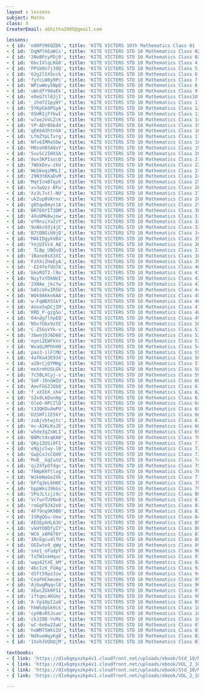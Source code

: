 ```yaml
--- 
layout : lessons 
subject: Maths
class: X
CreaterEmail: abhitha2005@gmail.com

lessons: 
- { id: 'oO0P396QZDk', title: 'KITE VICTERS 10th Mathematics Class 01 (First Bell-ഫസ്റ്റ് ബെല്‍)' }
- { id: 'DqNPlhEaW1s', title: 'KITE VICTERS STD 10 Mathematics Class 02 (First Bell-ഫസ്റ്റ് ബെല്‍)' }
- { id: '2NeBPsyPDj0', title: 'KITE VICTERS STD 10 Mathematics Class 03 (First Bell-ഫസ്റ്റ് ബെല്‍)' }
- { id: '6bcIXlqLKG8', title: 'KITE VICTERS STD 10 Mathematics Class 4 (First Bell-ഫസ്റ്റ് ബെല്‍)' }
- { id: 'PPSb0n7j39Q', title: 'KITE VICTERS STD 10 Mathematics Class 5 (First Bell-ഫസ്റ്റ് ബെല്‍)' }
- { id: '62g2lSXSnck', title: 'KITE VICTERS STD 10 Mathematics Class 6 (First Bell-ഫസ്റ്റ് ബെല്‍)' }
- { id: 'fyYcLW8y9Pc', title: 'KITE VICTERS STD 10 Mathematics Class 7 (First Bell-ഫസ്റ്റ് ബെല്‍)' }
- { id: 'WPiwWey5NpQ', title: 'KITE VICTERS STD 10 Mathematics Class 8 (First Bell-ഫസ്റ്റ് ബെല്‍)' }
- { id: 'uWcdfY96aEk', title: 'KITE VICTERS STD 10 Mathematics Class 9 (First Bell-ഫസ്റ്റ് ബെല്‍)' }
- { id: 'eOeG7tl63jI', title: 'KITE VICTERS STD 10 Mathematics Class10 (First Bell-ഫസ്റ്റ് ബെല്‍)' }
- { id: '_ihm7Z1pyHY', title: 'KITE VICTERS STD 10 Mathematics Class 11 (First Bell-ഫസ്റ്റ് ബെല്‍)' }
- { id: '5YKpGk0PGyA', title: 'KITE VICTERS STD 10 Mathematics Class 12 (First Bell-ഫസ്റ്റ് ബെല്‍)' }
- { id: '05HRIjFYkwI', title: 'KITE VICTERS STD 10 Mathematics Class 13 (First Bell-ഫസ്റ്റ് ബെല്‍)' }
- { id: 'w7aeJoVLZck', title: 'KITE VICTERS STD 10 Mathematics Class 14 (First Bell-ഫസ്റ്റ് ബെല്‍)' }
- { id: 'tP-ADrBGbd4', title: 'KITE VICTERS STD 10 Mathematics Class 15 (First Bell-ഫസ്റ്റ് ബെല്‍)' }
- { id: 'qEK6A3htnSA', title: 'KITE VICTERS STD 10 Mathematics Class 16 (First Bell-ഫസ്റ്റ് ബെല്‍)' }
- { id: 'LfmZYpLTvrg', title: 'KITE VICTERS STD 10 Mathematics Class 17 (First Bell-ഫസ്റ്റ് ബെല്‍)' }
- { id: 'Nfv6IMReSOw', title: 'KITE VICTERS STD 10 Mathematics Class 18 (First Bell-ഫസ്റ്റ് ബെല്‍)' }
- { id: 'M0zohR5A8uY', title: 'KITE VICTERS STD 10 Mathematics Class 19 (First Bell-ഫസ്റ്റ് ബെല്‍)' }
- { id: '5xv5C2IHXSA', title: 'KITE VICTERS STD 10 Mathematics Class 20 (First Bell-ഫസ്റ്റ് ബെല്‍)' }
- { id: '8un3KPIxocQ', title: 'KITE VICTERS STD 10 Mathematics Class 21(First Bell-ഫസ്റ്റ് ബെല്‍)' }
- { id: '7WXkDnv-zkU', title: 'KITE VICTERS STD 10 Mathematics Class 22 (First Bell-ഫസ്റ്റ് ബെല്‍)' }
- { id: 'WU1KeqiMMLI', title: 'KITE VICTERS STD 10 Mathematics Class 23 (First Bell-ഫസ്റ്റ് ബെല്‍)' }
- { id: '29N3tKKaDvM', title: 'KITE VICTERS STD 10 Mathematics Class 24 (First Bell-ഫസ്റ്റ് ബെല്‍)' }
- { id: 'MqYIcm8Tqzk', title: 'KITE VICTERS STD 10 Mathematics Class 25 (First Bell-ഫസ്റ്റ് ബെല്‍)' }
- { id: 'xv3wQzz-BFw', title: 'KITE VICTERS STD 10 Mathematics Class 26 (First Bell-ഫസ്റ്റ് ബെല്‍)' }
- { id: 'Xz3L7utl-NU', title: 'KITE VICTERS STD 10 Mathematics Class 27 (First Bell-ഫസ്റ്റ് ബെല്‍)' }
- { id: 'ukZup0VKrnc', title: 'KITE VICTERS STD 10 Mathematics Class 28 (First Bell-ഫസ്റ്റ് ബെല്‍)' }
- { id: 'g85qw8mys1A', title: 'KITE VICTERS STD 10 Mathematics Class 29 (First Bell-ഫസ്റ്റ് ബെല്‍)' }
- { id: 'BR7E6YIT3DM', title: 'KITE VICTERS STD 10 Mathematics Class 30 (First Bell-ഫസ്റ്റ് ബെല്‍)' }
- { id: '4XuUMkBwjow', title: 'KITE VICTERS STD 10 Mathematics Class 31 (First Bell-ഫസ്റ്റ് ബെല്‍)' }
- { id: 'eYNnsiYa2zY', title: 'KITE VICTERS STD 10 Mathematics Class 32 (First Bell-ഫസ്റ്റ് ബെല്‍)' }
- { id: '9xNkcO3j4jE', title: 'KITE VICTERS STD 10 Mathematics Class 33 (First Bell-ഫസ്റ്റ് ബെല്‍)' }
- { id: 'B7tDNSiU0jQ', title: 'KITE VICTERS STD 10 Mathematics Class 34 (First Bell-ഫസ്റ്റ് ബെല്‍)' }
- { id: 'MAkIDgykV84', title: 'KITE VICTERS STD 10 Mathematics Class 35 (First Bell-ഫസ്റ്റ് ബെല്‍)' }
- { id: 'YojUIVz4_A8', title: 'KITE VICTERS STD 10 Mathematics Class 36 (First Bell-ഫസ്റ്റ് ബെല്‍)' }
- { id: '_TLBp_UBQsQ', title: 'KITE VICTERS STD 10 Mathematics Class 37 (First Bell-ഫസ്റ്റ് ബെല്‍)' }
- { id: '1Bane8sX3XI', title: 'KITE VICTERS STD 10 Mathematics Class 38 (First Bell-ഫസ്റ്റ് ബെല്‍)' }
- { id: 'FzXXiZHeEyA', title: 'KITE VICTERS STD 10 Mathematics Class 39 (First Bell-ഫസ്റ്റ് ബെല്‍)' }
- { id: '-E24fefUU7A', title: 'KITE VICTERS STD 10 Mathematics Class 40(First Bell-ഫസ്റ്റ് ബെല്‍)' }
- { id: 'bkoRQTI-l9o', title: 'KITE VICTERS STD 10 Mathematics Class 41 (First Bell-ഫസ്റ്റ് ബെല്‍)' }
- { id: 'NzyTxYDkNUI', title: 'KITE VICTERS STD 10 Mathematics Class 42 (First Bell-ഫസ്റ്റ് ബെല്‍)' }
- { id: '2XNAe_jkiYw', title: 'KITE VICTERS STD 10 Mathematics Class 43 (First Bell-ഫസ്റ്റ് ബെല്‍)' }
- { id: 'b8IcbhvIR5U', title: 'KITE VICTERS STD 10 Mathematics Class 44 (First Bell-ഫസ്റ്റ് ബെല്‍)' }
- { id: 'WUk9Akkn6AA', title: 'KITE VICTERS STD 10 Mathematics Class 45 (First Bell-ഫസ്റ്റ് ബെല്‍)' }
- { id: 'w-FqWBX5SkY', title: 'KITE VICTERS STD 10 Mathematics Class 46 (First Bell-ഫസ്റ്റ് ബെല്‍)' }
- { id: 'Anxo5qDCjIM', title: 'KITE VICTERS STD 10 Mathematics Class 47 (First Bell-ഫസ്റ്റ് ബെല്‍)' }
- { id: 'RRD_P-gzg5o', title: 'KITE VICTERS STD 10 Mathematics Class 48 (First Bell-ഫസ്റ്റ് ബെല്‍)' }
- { id: '04ndg7lhpEQ', title: 'KITE VICTERS STD 10 Mathematics Class 49 (First Bell-ഫസ്റ്റ് ബെല്‍)' }
- { id: 'N5v7Gbx9ztE', title: 'KITE VICTERS STD 10 Mathematics Class 50 (First Bell-ഫസ്റ്റ് ബെല്‍)' }
- { id: 'C-Z5GsVYk-s', title: 'KITE VICTERS STD 10 Mathematics Class 51 (First Bell-ഫസ്റ്റ് ബെല്‍)' }
- { id: '3bwnjDJ6D68', title: 'KITE VICTERS STD 10 Mathematics Class 52 (First Bell-ഫസ്റ്റ് ബെല്‍)' }
- { id: 'oyniZEWFkVs', title: 'KITE VICTERS STD 10 Mathematics Class 53 (First Bell-ഫസ്റ്റ് ബെല്‍)' }
- { id: 'WvaGLMPhhH0', title: 'KITE VICTERS STD 10 Mathematics Class 54 (First Bell-ഫസ്റ്റ് ബെല്‍)' }
- { id: 'pas3-ilFlMU', title: 'KITE VICTERS STD 10 Mathematics Class 55 (First Bell-ഫസ്റ്റ് ബെല്‍)' }
- { id: '4afKa43E934', title: 'KITE VICTERS STD 10 Mathematics Class 56 (First Bell-ഫസ്റ്റ് ബെല്‍)' }
- { id: 'aIBrCjQYMHg', title: 'KITE VICTERS STD 10 Mathematics Class 57 (First Bell-ഫസ്റ്റ് ബെല്‍)' }
- { id: 'mnXrmhUSLGk', title: 'KITE VICTERS STD 10 Mathematics Class 58 (First Bell-ഫസ്റ്റ് ബെല്‍)' }
- { id: '7c5BLXCyj-s', title: 'KITE VICTERS STD 10 Mathematics Class 59 (First Bell-ഫസ്റ്റ് ബെല്‍)' }
- { id: 'SmF-JOnGWIU', title: 'KITE VICTERS STD 10 Mathematics Class 60 (First Bell-ഫസ്റ്റ് ബെല്‍)' }
- { id: 'AmvFGGZJQbQ', title: 'KITE VICTERS STD 10 Mathematics Class 61 (First Bell-ഫസ്റ്റ് ബെല്‍)' }
- { id: 'f_xXIbX_sh4', title: 'KITE VICTERS STD 10 Mathematics Class 62 (First Bell-ഫസ്റ്റ് ബെല്‍)' }
- { id: 'S2x8LkDunNg', title: 'KITE VICTERS STD 10 Mathematics Class 63 (First Bell-ഫസ്റ്റ് ബെല്‍)' }
- { id: 'OleO-HPCZlQ', title: 'KITE VICTERS STD 10 Mathematics Class 64 (First Bell-ഫസ്റ്റ് ബെല്‍)' }
- { id: 't33QKOu4mPU', title: 'KITE VICTERS STD 10 Mathematics Class 65 (First Bell-ഫസ്റ്റ് ബെല്‍)' }
- { id: 'D2SHfiIE5kY', title: 'KITE VICTERS STD 10 Mathematics Class 66 (First Bell-ഫസ്റ്റ് ബെല്‍)' }
- { id: 'zuAjvbtwjtc', title: 'KITE VICTERS STD 10 Mathematics Class 67 (First Bell-ഫസ്റ്റ് ബെല്‍)' }
- { id: 'mc-AIKLKsJE', title: 'KITE VICTERS STD 10 Mathematics Class 68 (First Bell-ഫസ്റ്റ് ബെല്‍)' }
- { id: 'w5de3gZsWLI', title: 'KITE VICTERS STD 10 Mathematics Class 69 (First Bell-ഫസ്റ്റ് ബെല്‍)' }
- { id: 'B8MctdsqKA0', title: 'KITE VICTERS STD 10 Mathematics Class 70 (First Bell-ഫസ്റ്റ് ബെല്‍)' }
- { id: 'QKy1ZUSi8FI', title: 'KITE VICTERS STD 10 Mathematics Class 71 (First Bell-ഫസ്റ്റ് ബെല്‍)' }
- { id: 'e9gjclwy-l0', title: 'KITE VICTERS STD 10 Mathematics Class 72 (First Bell-ഫസ്റ്റ് ബെല്‍)' }
- { id: 'GwpCxJsCQ40', title: 'KITE VICTERS STD 10 Mathematics Class 73 (First Bell-ഫസ്റ്റ് ബെല്‍)' }
- { id: 'MvB__GqCutU', title: 'KITE VICTERS STD 10 Mathematics Class 74 (First Bell-ഫസ്റ്റ് ബെല്‍)' }
- { id: 'qj2XTpOfdgc', title: 'KITE VICTERS STD 10 Mathematics Class 75 (First Bell-ഫസ്റ്റ് ബെല്‍)' }
- { id: 'fkWpKHftlxg', title: 'KITE VICTERS STD 10 Mathematics Class 76 (First Bell-ഫസ്റ്റ് ബെല്‍)' }
- { id: 'WikbNaGo2Xk', title: 'KITE VICTERS STD 10 Mathematics Class 77 (First Bell-ഫസ്റ്റ് ബെല്‍)' }
- { id: 'bFfq3eLkH6E', title: 'KITE VICTERS STD 10 Mathematics Class 78 (First Bell-ഫസ്റ്റ് ബെല്‍)' }
- { id: 'bppWksJ9kGs', title: 'KITE VICTERS STD 10 Mathematics Class 79 (First Bell-ഫസ്റ്റ് ബെല്‍)' }
- { id: '5PoJLtzji9c', title: 'KITE VICTERS STD 10 Mathematics Class 80 (First Bell-ഫസ്റ്റ് ബെല്‍)' }
- { id: 'VcTunTUVNx8', title: 'KITE VICTERS STD 10 Mathematics Class 81 (First Bell-ഫസ്റ്റ് ബെല്‍)' }
- { id: 'roGgF9JX2e8', title: 'KITE VICTERS STD 10 Mathematics Class 82 (First Bell-ഫസ്റ്റ് ബെല്‍)' }
- { id: '4F79nq9K9B0', title: 'KITE VICTERS STD 10 Mathematics Class 83 (First Bell-ഫസ്റ്റ് ബെല്‍)' }
- { id: 'ISRgQGu-Uew', title: 'KITE VICTERS STD 10 Mathematics Class 84 (First Bell-ഫസ്റ്റ് ബെല്‍)' }
- { id: 'AEQEpkHLA3U', title: 'KITE VICTERS STD 10 Mathematics Class 85 (First Bell-ഫസ്റ്റ് ബെല്‍)' }
- { id: 'vkHYO0DfyIY', title: 'KITE VICTERS STD 10 Mathematics Class 86 (First Bell-ഫസ്റ്റ് ബെല്‍)' }
- { id: 'WC6_x8R676Y', title: 'KITE VICTERS STD 10 Mathematics Class 87 (First Bell-ഫസ്റ്റ് ബെല്‍)' }
- { id: '1RcEgcu4lfU', title: 'KITE VICTERS STD 10 Mathematics Class 88 (First Bell-ഫസ്റ്റ് ബെല്‍)' }
- { id: 'OGIwto9_qWg', title: 'KITE VICTERS STD 10 Mathematics Class 89 (First Bell-ഫസ്റ്റ് ബെല്‍)' }
- { id: 'sxe1_oFudpY', title: 'KITE VICTERS STD 10 Mathematics Class 90 (First Bell-ഫസ്റ്റ് ബെല്‍)' }
- { id: 'TxTW1nkHquc', title: 'KITE VICTERS STD 10 Mathematics Class 91 (First Bell-ഫസ്റ്റ് ബെല്‍)' }
- { id: 'wqo42tXE_bM', title: 'KITE VICTERS STD 10 Mathematics Class 92 (First Bell-ഫസ്റ്റ് ബെല്‍)' }
- { id: '4bcIcK_FUAg', title: 'KITE VICTERS STD 10 Mathematics Class 93 (First Bell-ഫസ്റ്റ് ബെല്‍)' }
- { id: 'dSft59pz3iw', title: 'KITE VICTERS STD 10 Mathematics Class 94 (First Bell-ഫസ്റ്റ് ബെല്‍)' }
- { id: 'CeaFHCmeuew', title: 'KITE VICTERS STD 10 Mathematics Class 95 (First Bell-ഫസ്റ്റ് ബെല്‍)' }
- { id: 'Aj6wgMqqvl8', title: 'KITE VICTERS STD 10 Mathematics Class 96 (First Bell-ഫസ്റ്റ് ബെല്‍)' }
- { id: 'XEwcZGk6FSI', title: 'KITE VICTERS STD 10 Mathematics Class 97 (First Bell-ഫസ്റ്റ് ബെല്‍)' }
- { id: 'iftqmi4KGmc', title: 'KITE VICTERS STD 10 Mathematics Class 98 (First Bell-ഫസ്റ്റ് ബെല്‍)' }
- { id: 'X-Yp1OpI2a8', title: 'KITE VICTERS STD 10 Mathematics Class 99 (First Bell-ഫസ്റ്റ് ബെല്‍)' }
- { id: 'hhWSdpSkHik', title: 'KITE VICTERS STD 10 Mathematics Class 100 (First Bell-ഫസ്റ്റ് ബെല്‍)' }
- { id: 'cp9BvR5Jsao', title: 'KITE VICTERS STD 10 Mathematics Class 101 (First Bell-ഫസ്റ്റ് ബെല്‍)' }
- { id: 'ckJZ8D-YvMs', title: 'KITE VICTERS STD 10 Mathematics Class 102 (First Bell-ഫസ്റ്റ് ബെല്‍)' }
- { id: 'wC-6e6w2IwU', title: 'KITE VICTERS STD 10 Mathematics Class 01 (First Bell-ഫസ്റ്റ് ബെല്‍) (Revision)' }
- { id: 'huWM75WkSIU', title: 'KITE VICTERS STD 10 Mathematics Class 01(Sign adapted) (First Bell-ഫസ്റ്റ് ബെല്‍) (Revision)' }
- { id: 'NdXueWqyKg8', title: 'KITE VICTERS STD 10 Mathematics Class 02 (First Bell-ഫസ്റ്റ് ബെല്‍) (Revision)' }
- { id: '1XxhJUQbQjM', title: 'KITE VICTERS STD 10 Mathematics Class 03 (First Bell-ഫസ്റ്റ് ബെല്‍) (Revision)' }

textbooks:
- { link: 'https://d1v6qmyxzkp4v1.cloudfront.net/uploads/ebook/Std_10/Mathematics_Eng_1/Mathematics_Eng_1.pdf', title: 'Maths Part -1' , medium: 'English' }
- { link: 'https://d1v6qmyxzkp4v1.cloudfront.net/uploads/ebook/VOL_2_10/Maths_English_2/Maths_English_2.pdf', title: 'Maths Part -2' , medium: 'English' }
- { link: 'https://d1v6qmyxzkp4v1.cloudfront.net/uploads/ebook/Std_10/Mathematics_Mal_1/Mathematics_Mal_1.pdf', title: 'Maths Part -1' , medium: 'Malayalam' }
- { link: 'https://d1v6qmyxzkp4v1.cloudfront.net/uploads/ebook/VOL_2_10/Maths_Malayalam_2/Maths_Malayalam_2.pdf', title: 'Maths Part -2' , medium: 'Malayalam' }

---
```

